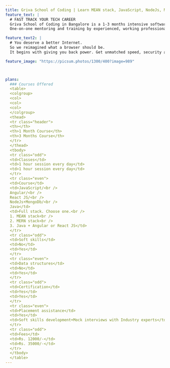 ```yaml
---
title: Griva School of Coding | Learn MEAN stack, JavaScript, NodeJs, MongoDb, Express Js, Java, SpringBoot, Angular, Angular Js, React Js in Bangalore
feature_text: |
  # FAST TRACK YOUR TECH CAREER
  Griva School of Coding in Bangalore is a 1-3 months intensive software development training programmes designed to kickstart your tech career. 
  One-on-one mentoring and training by experienced, working professionals from top IT companies in the world.

feature_text2: |
  # You deserve a better Internet. 
  So we reimagined what a browser should be. 
  It begins with giving you back power. Get unmatched speed, security and privacy by blocking trackers. Earn rewards by opting into our privacy-respecting ads and help give publishers back their fair share of Internet revenue. 

feature_image: "https://picsum.photos/1300/400?image=989"



plans:
  ### Courses Offered 
  <table>
  <colgroup>
  <col>
  <col>
  <col>
  </colgroup>
  <thead>
  <tr class="header">
  <th></th>
  <th>1 Month Course</th>
  <th>3 Months Course</th>
  </tr>
  </thead>
  <tbody>
  <tr class="odd">
  <td>Classes</td>
  <td>1 hour session every day</td>
  <td>1 hour session every day</td>
  </tr>
  <tr class="even">
  <td>Course</td>
  <td>JavaScript/<br />
  Angular/<br />
  React JS/<br />
  NodeJs+MongoDb/<br />
  Java</td>
  <td>Full stack. Choose one.<br />
  1. MEAN stack<br />
  2. MERN stack<br />
  3. Java + Angular or React JS</td>
  </tr>
  <tr class="odd">
  <td>Soft skills</td>
  <td>No</td>
  <td>Yes</td>
  </tr>
  <tr class="even">
  <td>Data structures</td>
  <td>No</td>
  <td>Yes</td>
  </tr>
  <tr class="odd">
  <td>Certification</td>
  <td>Yes</td>
  <td>Yes</td>
  </tr>
  <tr class="even">
  <td>Placement assistance</td>
  <td>Yes</td>
  <td>Soft skills development+Mock interviews with Industry experts</td>
  </tr>
  <tr class="odd">
  <td>Fees</td>
  <td>Rs. 12000/-</td>
  <td>Rs. 35000/-</td>
  </tr>
  </tbody>
  </table>
---
```

